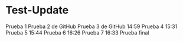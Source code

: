 # Test-Update
Prueba 1
Prueba 2 de GitHub
Prueba 3 de GitHub 14:59
Prueba 4 15:31
Prueba 5 15:44
Prueba 6 16:26
Prueba 7 16:33
Prueba final

